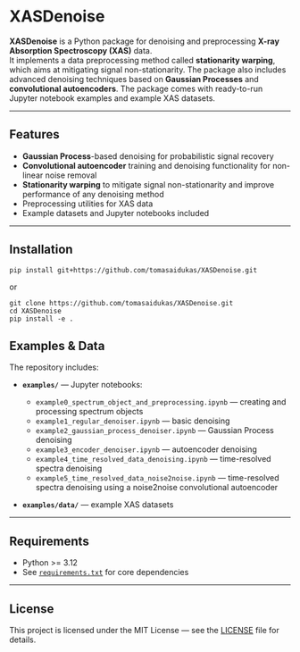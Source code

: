 # XASDenoise

**XASDenoise** is a Python package for denoising and preprocessing **X-ray Absorption Spectroscopy (XAS)** data.  
It implements a data preprocessing method called **stationarity warping**, which aims at mitigating signal non-stationarity.
The package also includes advanced denoising techniques based on **Gaussian Processes** and **convolutional autoencoders**. The package comes with ready-to-run Jupyter notebook examples and example XAS datasets.

---

## Features
- **Gaussian Process**-based denoising for probabilistic signal recovery
- **Convolutional autoencoder** training and denoising functionality for non-linear noise removal
- **Stationarity warping** to mitigate signal non-stationarity and improve performance of any denoising method
- Preprocessing utilities for XAS data
- Example datasets and Jupyter notebooks included

---

## Installation
```
pip install git+https://github.com/tomasaidukas/XASDenoise.git
```

or

```
git clone https://github.com/tomasaidukas/XASDenoise.git
cd XASDenoise
pip install -e .
```

## Examples & Data

The repository includes:

* **`examples/`** — Jupyter notebooks:

  * `example0_spectrum_object_and_preprocessing.ipynb` — creating and processing spectrum objects
  * `example1_regular_denoiser.ipynb` — basic denoising
  * `example2_gaussian_process_denoiser.ipynb` — Gaussian Process denoising
  * `example3_encoder_denoiser.ipynb` — autoencoder denoising
  * `example4_time_resolved_data_denoising.ipynb` — time-resolved spectra denoising
  * `example5_time_resolved_data_noise2noise.ipynb` — time-resolved spectra denoising using a noise2noise convolutional autoencoder
* **`examples/data/`** — example XAS datasets

--- 

## Requirements

* Python >= 3.12
* See [`requirements.txt`](requirements.txt) for core dependencies

---

## License

This project is licensed under the MIT License — see the [LICENSE](LICENSE) file for details.